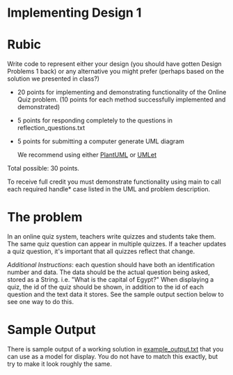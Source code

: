 # Implementing Design 1

# Rubic

Write code to represent either your design (you should have gotten
Design Problems 1 back) or any alternative you might prefer (perhaps
based on the solution we presented in class?)

* 20 points for implementing and demonstrating functionality of the
  Online Quiz problem.  (10 points for each method successfully
  implemented and demonstrated)
* 5 points for responding completely to the questions in
  reflection_questions.txt
* 5 points for submitting a computer generate UML diagram

  We recommend using either [PlantUML](http://plantuml.com/plantuml) or [UMLet](http://www.umlet.com/)

Total possible: 30 points. 

To receive full credit you must demonstrate functionality using main
to call each required handle* case listed in the UML and problem
description.

# The problem

In an online quiz system, teachers write quizzes and students take
them. The same quiz question can appear in multiple quizzes. If a
teacher updates a quiz question, it's important that all quizzes
reflect that change.

*Additional Instructions*: each question should have both an
identification number and data. The data should be the actual question
being asked, stored as a String. i.e. "What is the capital of Egypt?"
When displaying a quiz, the id of the quiz should be shown, in
addition to the id of each question and the text data it stores. See
the sample output section below to see one way to do this.

# Sample Output

There is sample output of a working solution in
[example_output.txt](src/example_output.txt) that you can use as a
model for display. You do not have to match this exactly, but try to
make it look roughly the same.
